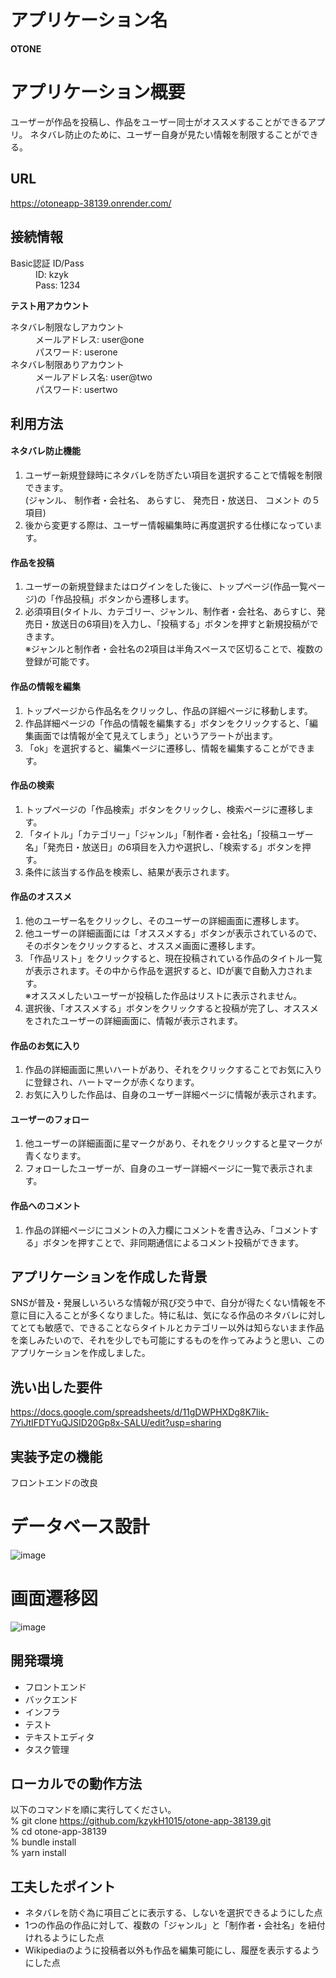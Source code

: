 # アプリケーション名
**OTONE** 

# アプリケーション概要
ユーザーが作品を投稿し、作品をユーザー同士がオススメすることができるアプリ。
ネタバレ防止のために、ユーザー自身が見たい情報を制限することができる。

## URL
https://otoneapp-38139.onrender.com/

## 接続情報
<dl>
  <dt>Basic認証 ID/Pass</dt>
  <dd>ID: kzyk</dd>
  <dd>Pass: 1234</dd>
</dl>

**テスト用アカウント**
<dl>
    <dt>ネタバレ制限なしアカウント</dt>
      <dd>メールアドレス: user@one</dd>
      <dd>パスワード: userone</dd>
    <dt>ネタバレ制限ありアカウント</dt>
      <dd>メールアドレス名: user@two</dd>
      <dd>パスワード: usertwo</dd>
</dl>

## 利用方法
#### ネタバレ防止機能
1. ユーザー新規登録時にネタバレを防ぎたい項目を選択することで情報を制限できます。<br>
 (ジャンル、 制作者・会社名、 あらすじ、 発売日・放送日、 コメント の５項目)
2. 後から変更する際は、ユーザー情報編集時に再度選択する仕様になっています。
#### 作品を投稿
1. ユーザーの新規登録またはログインをした後に、トップページ(作品一覧ページ)の「作品投稿」ボタンから遷移します。
2. 必須項目(タイトル、カテゴリー、ジャンル、制作者・会社名、あらすじ、発売日・放送日の6項目)を入力し、「投稿する」ボタンを押すと新規投稿ができます。<br>
  ※ジャンルと制作者・会社名の2項目は半角スペースで区切ることで、複数の登録が可能です。
#### 作品の情報を編集
1. トップページから作品名をクリックし、作品の詳細ページに移動します。
2. 作品詳細ページの「作品の情報を編集する」ボタンをクリックすると、「編集画面では情報が全て見えてしまう」というアラートが出ます。<br>
3. 「ok」を選択すると、編集ページに遷移し、情報を編集することができます。
#### 作品の検索
1. トップページの「作品検索」ボタンをクリックし、検索ページに遷移します。
2. 「タイトル」「カテゴリー」「ジャンル」「制作者・会社名」「投稿ユーザー名」「発売日・放送日」の6項目を入力や選択し、「検索する」ボタンを押す。
3. 条件に該当する作品を検索し、結果が表示されます。
#### 作品のオススメ
1. 他のユーザー名をクリックし、そのユーザーの詳細画面に遷移します。
2. 他ユーザーの詳細画面には「オススメする」ボタンが表示されているので、そのボタンをクリックすると、オススメ画面に遷移します。
3. 「作品リスト」をクリックすると、現在投稿されている作品のタイトル一覧が表示されます。その中から作品を選択すると、IDが裏で自動入力されます。<br>
※オススメしたいユーザーが投稿した作品はリストに表示されません。
4. 選択後、「オススメする」ボタンをクリックすると投稿が完了し、オススメをされたユーザーの詳細画面に、情報が表示されます。
#### 作品のお気に入り
1. 作品の詳細画面に黒いハートがあり、それをクリックすることでお気に入りに登録され、ハートマークが赤くなります。
2. お気に入りした作品は、自身のユーザー詳細ページに情報が表示されます。
#### ユーザーのフォロー
1. 他ユーザーの詳細画面に星マークがあり、それをクリックすると星マークが青くなります。
2. フォローしたユーザーが、自身のユーザー詳細ページに一覧で表示されます。
#### 作品へのコメント
1. 作品の詳細ページにコメントの入力欄にコメントを書き込み、「コメントする」ボタンを押すことで、非同期通信によるコメント投稿ができます。

## アプリケーションを作成した背景
SNSが普及・発展しいろいろな情報が飛び交う中で、自分が得たくない情報を不意に目に入ることが多くなりました。特に私は、気になる作品のネタバレに対してとても敏感で、できることならタイトルとカテゴリー以外は知らないまま作品を楽しみたいので、それを少しでも可能にするものを作ってみようと思い、このアプリケーションを作成しました。

## 洗い出した要件
https://docs.google.com/spreadsheets/d/11gDWPHXDg8K7Iik-7YiJtIFDTYuQJSID20Gp8x-SALU/edit?usp=sharing

## 実装予定の機能
フロントエンドの改良


# データベース設計

![image](https://user-images.githubusercontent.com/108124770/199020974-bb2b9058-dded-42ee-9dcf-73b0c83251f4.png)

# 画面遷移図

![image](https://user-images.githubusercontent.com/108124770/199021108-8f6451f3-181c-4b2f-a3de-279b67bca225.png)

## 開発環境
- フロントエンド
- バックエンド
- インフラ
- テスト
- テキストエディタ
- タスク管理

## ローカルでの動作方法
以下のコマンドを順に実行してください。<br>
% git clone https://github.com/kzykH1015/otone-app-38139.git<br>
% cd otone-app-38139<br>
% bundle install<br>
% yarn install<br>

## 工夫したポイント
- ネタバレを防ぐ為に項目ごとに表示する、しないを選択できるようにした点
- 1つの作品の作品に対して、複数の「ジャンル」と「制作者・会社名」を紐付けれるようにした点
- Wikipediaのように投稿者以外も作品を編集可能にし、履歴を表示するようにした点